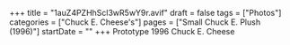 +++
title = "1auZ4PZHhScl3wR5wY9r.avif"
draft = false
tags = ["Photos"]
categories = ["Chuck E. Cheese's"]
pages = ["Small Chuck E. Plush (1996)"]
startDate = ""
+++
Prototype 1996 Chuck E. Cheese

